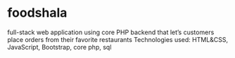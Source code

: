 # foodshala
full-stack web application using core PHP backend that let’s customers place orders from their favorite restaurants
Technologies used: HTML&CSS, JavaScript, Bootstrap, core php, sql
